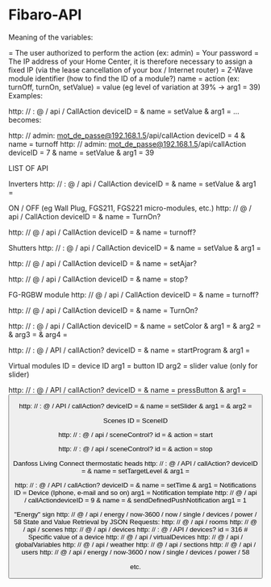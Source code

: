 # Fibaro-API

Meaning of the variables:

<LOGIN> = The user authorized to perform the action (ex: admin)
<PASS> = Your password
<IP> = The IP address of your Home Center, it is therefore necessary to assign a fixed IP (via the lease cancellation of your box / Internet router)
<ID> = Z-Wave module identifier (how to find the ID of a module?)
name = action (ex: turnOff, turnOn, setValue)
<Value> = value (eg level of variation at 39% -> arg1 = 39)
Examples:

http: // <LOGIN>: <PASS> @ <IP> / api / CallAction deviceID = <ID> & name = setValue & arg1 = <VALUE>
... becomes:

http: // admin: mot_de_passe@192.168.1.5/api/callAction deviceID = 4 & name = turnoff
http: // admin: mot_de_passe@192.168.1.5/api/callAction deviceID = 7 & name = setValue & arg1 = 39
 

LIST OF API

Inverters
http: // <LOGIN>: <PASS> @ <IP> / api / CallAction deviceID = <ID> & name = setValue & arg1 = <VALUE>
  

ON / OFF (eg Wall Plug, FGS211, FGS221 micro-modules, etc.)
http: // <LOGIN> <PASS> @ <IP> / api / CallAction deviceID = <ID> & name = TurnOn?

http: // <LOGIN> <PASS> @ <IP> / api / CallAction deviceID = <ID> & name = turnoff?
 

Shutters
http: // <LOGIN>: <PASS> @ <IP> / api / CallAction deviceID = <ID> & name = setValue & arg1 = <VALUE>

http: // <LOGIN> <PASS> @ <IP> / api / CallAction deviceID = <ID> & name = setAjar?

http: // <LOGIN> <PASS> @ <IP> / api / CallAction deviceID = <ID> & name = stop?
 

FG-RGBW module
http: // <LOGIN> <PASS> @ <IP> / api / CallAction deviceID = <ID> & name = turnoff?

http: // <LOGIN> <PASS> @ <IP> / api / CallAction deviceID = <ID> & name = TurnOn?

 

http: // <LOGIN>: <PASS> @ <IP> / api / CallAction deviceID = <ID> & name = setColor & arg1 = <VALUE> & arg2 = <VALUE> & arg3 = <VALUE> & arg4 = <VALUE>

 

http: // <LOGIN>: <PASS> @ <IP> / API / callAction? deviceID = <ID> & name = startProgram & arg1 = <PROGRAM ID>
 

Virtual modules
ID = device ID
arg1 = button ID
arg2 = slider value (only for slider)

http: // <LOGIN>: <PASS> @ <IP> / API / callAction? deviceID = <ID> & name = pressButton & arg1 = <BUTTON ID>

http: // <LOGIN>: <PASS> @ <IP> / API / callAction? deviceID = <ID> & name = setSlider & arg1 = <SLIDER ID> & arg2 = <VALUE>
  

Scenes
ID = SceneID

http: // <LOGIN>: <PASS> @ <IP> / api / sceneControl? id = <SCENE ID> & action = start

http: // <LOGIN>: <PASS> @ <IP> / api / sceneControl? id = <SCENE ID> & action = stop
 

Danfoss Living Connect thermostatic heads
http: // <LOGIN>: <PASS> @ <IP> / API / callAction? deviceID = <ID> & name = setTargetLevel & arg1 = <TEMP VALUE>

http: // <LOGIN>: <PASS> @ <IP> / API / callAction? deviceID = <ID> & name = setTime & arg1 = <TIME VALUE>
Notifications
ID = Device (Iphone, e-mail and so on)
arg1 = Notification template
http: // <LOGIN> <PASS> @ <IP> / api / callActiondeviceID = 9 & name = & sendDefinedPushNotification arg1 = 1
  

"Energy" sign
http: // <LOGIN> <PASS> @ <IP> / api / energy / now-3600 / now / single / devices / power / 58
State and Value Retrieval by JSON Requests:
http: // <LOGIN> <PASS> @ <IP> / api / rooms
http: // <LOGIN> <PASS> @ <IP> / api / scenes
http: // <LOGIN> <PASS> @ <IP> / api / devices
http: // <LOGIN>: <PASS> @ <IP> / API / devices? id = 316 # Specific value of a device
http: // <LOGIN> <PASS> @ <IP> / api / virtualDevices
http: // <LOGIN> <PASS> @ <IP> / api / globalVariables
http: // <LOGIN> <PASS> @ <IP> / api / weather
http: // <LOGIN> <PASS> @ <IP> / api / sections
http: // <LOGIN> <PASS> @ <IP> / api / users
http: // <LOGIN> <PASS> @ <IP> / api / energy / now-3600 / now / single / devices / power / 58

etc.



